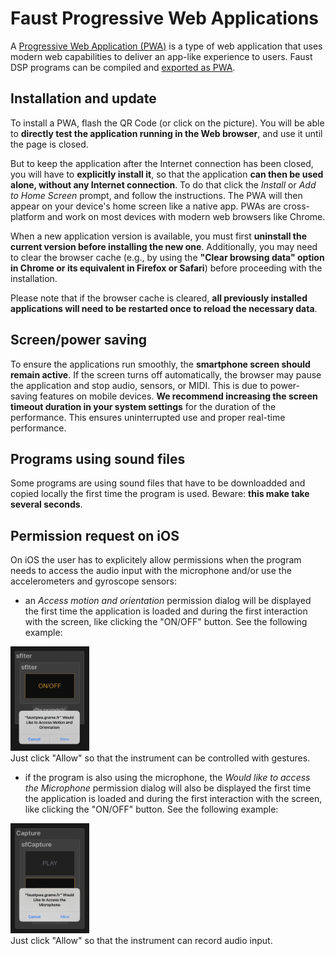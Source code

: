 # Faust Progressive Web Applications

 A [Progressive Web Application (PWA)](https://en.wikipedia.org/wiki/Progressive_web_app) is a
type of web application that uses modern web capabilities to deliver an app-like experience to users. Faust DSP programs can be compiled and [exported as PWA](https://faustdoc.grame.fr/manual/deploying/#exporting-for-the-web).

## Installation and update

To install a PWA, flash the QR Code (or click on the picture). You will be able to **directly test the application running in the Web browser**, and use it until the page is closed. 

But to keep the application after the Internet connection has been closed, you will have to **explicitly install it**, so that the application **can then be used alone, without any Internet connection**. To do that click the *Install* or *Add to Home Screen* prompt, and follow the instructions. The PWA will then appear on your device's home screen like a native app. PWAs are cross-platform and work on most devices with modern web browsers like Chrome. 

When a new application version is available, you must first **uninstall the current version before installing the new one**. Additionally, you may need to clear the browser cache (e.g., by using the **"Clear browsing data" option in Chrome or its equivalent in Firefox or Safari**) before proceeding with the installation.

Please note that if the browser cache is cleared, **all previously installed applications will need to be restarted once to reload the necessary data**.

## Screen/power saving 

To ensure the applications run smoothly, the **smartphone screen should remain active**. If the screen turns off automatically, the browser may pause the application and stop audio, sensors, or MIDI. This is due to power-saving features on mobile devices. **We recommend increasing the screen timeout duration in your system settings** for the duration of the performance. This ensures uninterrupted use and proper real-time performance.

## Programs using sound files

Some programs are using sound files that have to be downloadded and copied locally the first time the program is used. Beware: **this make take several seconds**.

## Permission request on iOS

On iOS the user has to explicitely allow permissions when the program needs to access the audio input with the microphone and/or use the accelerometers and gyroscope sensors: 

- an *Access motion and orientation* permission dialog will be displayed the first time the application is loaded and during the first interaction with the screen, like clicking the "ON/OFF" button. See the following example: 
<div><a href="requestPermissions"><img  width="25%" class="mx-auto d-block" src="requestPermissions.png"></a></div>
Just click "Allow" so that the instrument can be controlled with gestures.

- if the program is also using the microphone, the *Would like to access the Microphone* permission dialog will also be displayed the first time the application is loaded and during the first interaction with the screen, like clicking the "ON/OFF" button. See the following example: 
<div><a href="requestAudio"><img  width="25%" class="mx-auto d-block" src="requestAudio.png"></a></div>
Just click "Allow" so that the instrument can record audio input.


